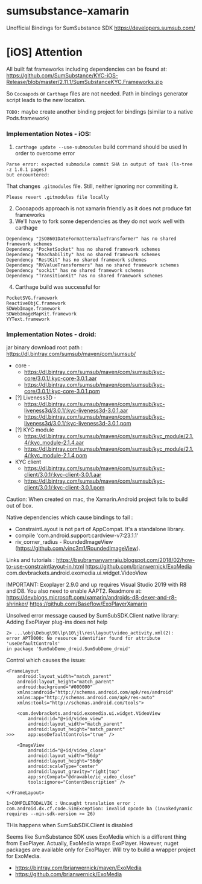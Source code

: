 # sumsubstance-xamarin
Unofficial Bindings for SumSubstance SDK https://developers.sumsub.com/

# [iOS] Attention

All built fat frameworks including dependencies can be found at: 
https://github.com/SumSubstance/KYC-iOS-Release/blob/master/2.11.1/SumSubstanceKYC.Frameworks.zip

So `Cocoapods` or `Carthage` files are not needed.
Path in bindings generator script leads to the new location.

`TODO:` maybe create another binding project for bindings 
(similar to a native Pods.framework)




### Implementation Notes - iOS:

1. `carthage update --use-submodules` build command should be used
   In order to overcome error 
```
Parse error: expected submodule commit SHA in output of task (ls-tree -z 1.0.1 pages) 
but encountered:
```
That changes `.gitmodules` file. Still, neither ignoring nor commiting it. 
```
Please revert .gitmodules file locally
```

2. Cocoapods approach is not xamarin friendly as it does not produce fat frameworks
3. We'll have to fork some dependencies as they do not work well with carthage
```
Dependency "ISO8601DateFormatterValueTransformer" has no shared framework schemes
Dependency "PocketSocket" has no shared framework schemes
Dependency "Reachability" has no shared framework schemes
Dependency "RestKit" has no shared framework schemes
Dependency "RKValueTransformers" has no shared framework schemes
Dependency "sockit" has no shared framework schemes
Dependency "TransitionKit" has no shared framework schemes
```
4. Carthage build was successful for
```
PocketSVG.framework
ReactiveObjC.framework
SDWebImage.framework
SDWebImageMapKit.framework
YYText.framework
```

### Implementation Notes - droid:

jar binary download root path : https://dl.bintray.com/sumsub/maven/com/sumsub/


* core -
    - https://dl.bintray.com/sumsub/maven/com/sumsub/kyc-core/3.0.1/:kyc-core-3.0.1.aar
    - https://dl.bintray.com/sumsub/maven/com/sumsub/kyc-core/3.0.1/:kyc-core-3.0.1.pom
* [?] Liveness3D -
    - https://dl.bintray.com/sumsub/maven/com/sumsub/kyc-liveness3d/3.0.1/:kyc-liveness3d-3.0.1.aar
    - https://dl.bintray.com/sumsub/maven/com/sumsub/kyc-liveness3d/3.0.1/:kyc-liveness3d-3.0.1.pom
* [?] KYC module
    - https://dl.bintray.com/sumsub/maven/com/sumsub/kyc_module/2.1.4/:kyc_module-2.1.4.aar
    - https://dl.bintray.com/sumsub/maven/com/sumsub/kyc_module/2.1.4/:kyc_module-2.1.4.pom
* KYC client
    - https://dl.bintray.com/sumsub/maven/com/sumsub/kyc-client/3.0.1/:kyc-client-3.0.1.aar
    - https://dl.bintray.com/sumsub/maven/com/sumsub/kyc-client/3.0.1/:kyc-client-3.0.1.pom

Caution: When created on mac, the Xamarin.Android project fails to build out of box.

Native dependencies which cause bindings to fail :
* ConstraintLayout is not part of AppCompat. It's a standalone library.
* compile 'com.android.support:cardview-v7:23.1.1'
* riv_corner_radius  - RoundedImageView (https://github.com/vinc3m1/RoundedImageView).

Links and tutorials :
https://bsubramanyamraju.blogspot.com/2018/02/how-to-use-constraintlayout-in.html
https://github.com/brianwernick/ExoMedia
com.devbrackets.android.exomedia.ui.widget.VideoView


IMPORTANT: Exoplayer 2.9.0 and up requires Visual Studio 2019 with R8 and D8. You also need to enable AAPT2. Readmore at: https://devblogs.microsoft.com/xamarin/androids-d8-dexer-and-r8-shrinker/
https://github.com/Baseflow/ExoPlayerXamarin


Unsolved error message caused by SumSubSDK.Client native library:
Adding ExoPlayer plug-ins does not help
```
2> ...\obj\Debug\90\lp\10\jl\res\layout\video_activity.xml(2): 
error APT0000: No resource identifier found for attribute 'useDefaultControls' 
in package 'SumSubDemo_droid.SumSubDemo_droid'
```

Control which causes the issue:
```
<FrameLayout 
	android:layout_width="match_parent" 
	android:layout_height="match_parent" 
	android:background="#000000" 
	xmlns:android="http://schemas.android.com/apk/res/android" 
	xmlns:app="http://schemas.android.com/apk/res-auto" 
	xmlns:tools="http://schemas.android.com/tools">
	
	<com.devbrackets.android.exomedia.ui.widget.VideoView 
		android:id="@+id/video_view" 
		android:layout_width="match_parent" 
		android:layout_height="match_parent" 
>>>		app:useDefaultControls="true" />
		
	<ImageView 
		android:id="@+id/video_close" 
		android:layout_width="56dp" 
		android:layout_height="56dp" 
		android:scaleType="center" 
		android:layout_gravity="right|top" 
		app:srcCompat="@drawable/ic_video_close" 
		tools:ignore="ContentDescription" />
		
</FrameLayout>
```




```
1>COMPILETODALVIK : Uncaught translation error : com.android.dx.cf.code.SimException: invalid opcode ba (invokedynamic requires --min-sdk-version >= 26)
```
THis happens when SumSubSDK.Client is disabled




Seems like SumSubstance SDK uses ExoMedia which is a different thing from ExoPlayer. 
Actually, ExoMedia wraps ExoPlayer.
However, nuget packages are available only for ExoPlayer.
Will try to build a wrapper project for ExoMedia.
* https://bintray.com/brianwernick/maven/ExoMedia
* https://github.com/brianwernick/ExoMedia
